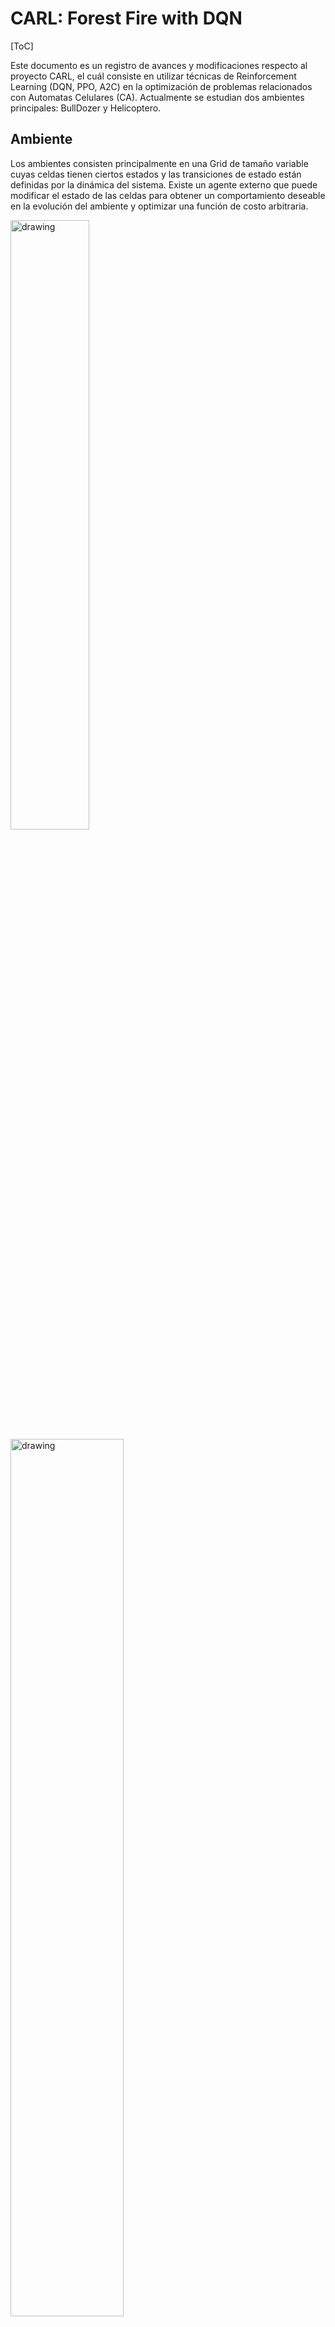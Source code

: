 # CARL: Forest Fire with DQN

[ToC]

Este documento es un registro de avances y modificaciones respecto al proyecto CARL, el cuál consiste en utilizar técnicas de Reinforcement Learning (DQN, PPO, A2C) en la optimización de problemas relacionados con Automatas Celulares (CA). Actualmente se estudian dos ambientes principales: BullDozer y Helicoptero.

## Ambiente

Los ambientes consisten principalmente en una Grid de tamaño variable cuyas celdas tienen ciertos estados y las transiciones de estado están definidas por la dinámica del sistema. Existe un agente externo que puede modificar el estado de las celdas para obtener un comportamiento deseable en la evolución del ambiente y optimizar una función de costo arbitraria.

<img src="https://i.imgur.com/QzV4Jxs.png" alt="drawing" width="50%"/>

<img src="https://i.imgur.com/gZnLBQw.png" alt="drawing" width="60%"/>







## DQN

### Double DQN (DDQN)


### Prioritized Experience Replay


### Dueling Q-Networks